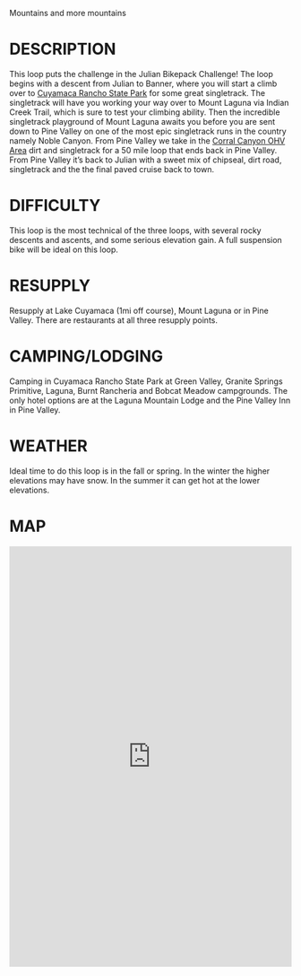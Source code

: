 Mountains and more mountains

# DESCRIPTION
This loop puts the challenge in the Julian Bikepack Challenge! The loop begins with a descent from Julian to Banner, where you will start a climb over to [Cuyamaca Rancho State Park](https://www.parks.ca.gov/?page_id=667) for some great singletrack. The singletrack will have you working your way over to Mount Laguna via Indian Creek Trail, which is sure to test your climbing ability. Then the incredible singletrack playground of Mount Laguna awaits you before you are sent down to Pine Valley on one of the most epic singletrack runs in the country namely Noble Canyon. From Pine Valley we take in the [Corral Canyon OHV Area](https://www.fs.usda.gov/detailfull/cleveland/recreation/ohv/?cid=stelprdb5277278&width=full) dirt and singletrack for a 50 mile loop that ends back in Pine Valley. From Pine Valley it’s back to Julian with a sweet mix of chipseal, dirt road, singletrack and the the final paved cruise back to town.

# DIFFICULTY
This loop is the most technical of the three loops, with several rocky descents and ascents, and some serious elevation gain. A full suspension bike will be ideal on this loop.

# RESUPPLY
Resupply at Lake Cuyamaca (1mi off course), Mount Laguna or in Pine Valley. There are restaurants at all three resupply points.

# CAMPING/LODGING
Camping in Cuyamaca Rancho State Park at Green Valley, Granite Springs Primitive, Laguna, Burnt Rancheria and Bobcat Meadow campgrounds. The only hotel options are at the Laguna Mountain Lodge and the Pine Valley Inn in Pine Valley.

# WEATHER
Ideal time to do this loop is in the fall or spring. In the winter the higher elevations may have snow. In the summer it can get hot at the lower elevations.

# MAP
<iframe src="https://rwgps-embeds.com/embeds?type=route&id=25702278&sampleGraph=true&privacyCode=EXhJj5DB8ezR0tZk" style="width: 1px; min-width: 100%; height: 750px; border: none;" scrolling="no" ></iframe>